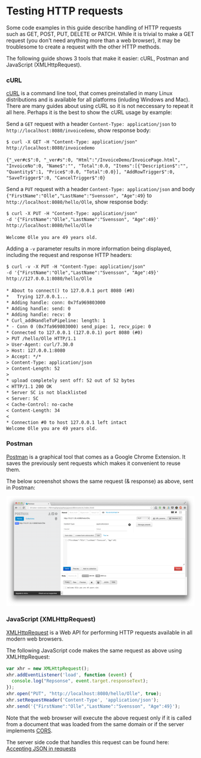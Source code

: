 # Testing HTTP requests

Some code examples in this guide describe handling of HTTP requests such as GET, POST, PUT, DELETE or PATCH. While it is trivial to make a GET request \(you don't need anything more than a web browser\), it may be troublesome to create a request with the other HTTP methods.

The following guide shows 3 tools that make it easier: cURL, Postman and JavaScript \(XMLHttpRequest\).

### cURL

[cURL](http://curl.haxx.se/) is a command line tool, that comes preinstalled in many Linux distributions and is available for all platforms \(inluding Windows and Mac\). There are many guides about using cURL so it is not neccessary to repeat it all here. Perhaps it is the best to show the cURL usage by example:

Send a `GET` request with a header `Content-Type: application/json` to `http://localhost:8080/invoicedemo`, show response body:

```text
$ curl -X GET -H "Content-Type: application/json" http://localhost:8080/invoicedemo

{"_ver#c$":0, "_ver#s":0, "Html":"/InvoiceDemo/InvoicePage.html", "InvoiceNo":0, "Name$":"", "Total":0.0, "Items":[{"Description$":"", "Quantity$":1, "Price$":0.0, "Total":0.0}], "AddRowTrigger$":0, "SaveTrigger$":0, "CancelTrigger$":0}
```

Send a `PUT` request with a header `Content-Type: application/json` and body `{"FirstName":"Olle","LastName":"Svensson", "Age":49}` to `http://localhost:8080/hello/Olle`, show response body:

```text
$ curl -X PUT -H "Content-Type: application/json"
-d '{"FirstName":"Olle","LastName":"Svensson", "Age":49}'
http://localhost:8080/hello/Olle

Welcome Olle you are 49 years old.
```

Adding a `-v` parameter results in more information being displayed, including the request and response HTTP headers:

```text
$ curl -v -X PUT -H "Content-Type: application/json"
-d '{"FirstName":"Olle","LastName":"Svensson", "Age":49}'
http://127.0.0.1:8080/hello/Olle

* About to connect() to 127.0.0.1 port 8080 (#0)
*   Trying 127.0.0.1...
* Adding handle: conn: 0x7fa969803000
* Adding handle: send: 0
* Adding handle: recv: 0
* Curl_addHandleToPipeline: length: 1
* - Conn 0 (0x7fa969803000) send_pipe: 1, recv_pipe: 0
* Connected to 127.0.0.1 (127.0.0.1) port 8080 (#0)
> PUT /hello/Olle HTTP/1.1
> User-Agent: curl/7.30.0
> Host: 127.0.0.1:8080
> Accept: */*
> Content-Type: application/json
> Content-Length: 52
>
* upload completely sent off: 52 out of 52 bytes
< HTTP/1.1 200 OK
* Server SC is not blacklisted
< Server: SC
< Cache-Control: no-cache
< Content-Length: 34
<
* Connection #0 to host 127.0.0.1 left intact
Welcome Olle you are 49 years old.
```

### Postman

[Postman](https://chrome.google.com/webstore/detail/postman/fhbjgbiflinjbdggehcddcbncdddomop) is a graphical tool that comes as a Google Chrome Extension. It saves the previously sent requests which makes it convenient to reuse them.

The below screenshot shows the same request \(& response\) as above, sent in Postman:



![](../../.gitbook/assets/postman.png)



### JavaScript \(XMLHttpRequest\)

[XMLHttpRequest](https://developer.mozilla.org/en-US/docs/Web/API/XMLHttpRequest) is a Web API for performing HTTP requests available in all modern web browsers.

The following JavaScript code makes the same request as above using XMLHttpRequest:

```javascript
var xhr = new XMLHttpRequest();
xhr.addEventListener('load', function (event) {
  console.log("Repsonse", event.target.responseText);
});
xhr.open("PUT", "http://localhost:8080/hello/Olle", true);
xhr.setRequestHeader('Content-Type', 'application/json');
xhr.send('{"FirstName":"Olle","LastName":"Svensson", "Age":49}');
```

Note that the web browser will execute the above request only if it is called from a document that was loaded from the same domain or if the server implements [CORS](http://enable-cors.org/).

The server side code that handles this request can be found here: [Accepting JSON in requests](../typed-json/accepting-json-in-requests.md)

